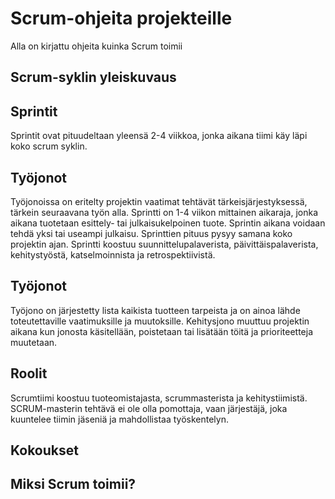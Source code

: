 # Scrum-ohjeita projekteille
Alla on kirjattu ohjeita kuinka Scrum toimii

## Scrum-syklin yleiskuvaus
## Sprintit

Sprintit ovat pituudeltaan yleensä 2-4 viikkoa, jonka aikana tiimi käy läpi koko scrum syklin.

## Työjonot

Työjonoissa on eritelty projektin vaatimat tehtävät tärkeisjärjestyksessä, tärkein seuraavana työn alla. 
Sprintti on 1-4 viikon mittainen aikaraja, jonka aikana tuotetaan esittely- tai julkaisukelpoinen tuote. Sprintin aikana voidaan tehdä yksi tai useampi julkaisu. Sprinttien pituus pysyy samana koko projektin ajan. Sprintti koostuu suunnittelupalaverista, päivittäispalaverista, kehitystyöstä, katselmoinnista ja retrospektiivistä.

## Työjonot

Työjono on järjestetty lista kaikista tuotteen tarpeista ja on ainoa lähde toteutettaville vaatimuksille ja muutoksille. Kehitysjono muuttuu projektin aikana kun jonosta käsitellään, poistetaan tai lisätään töitä ja prioriteetteja muutetaan.

## Roolit

Scrumtiimi koostuu tuoteomistajasta, scrummasterista ja kehitystiimistä. SCRUM-masterin tehtävä ei ole olla pomottaja, vaan järjestäjä, joka kuuntelee tiimin jäseniä ja mahdollistaa työskentelyn.


## Kokoukset

## Miksi Scrum toimii?
